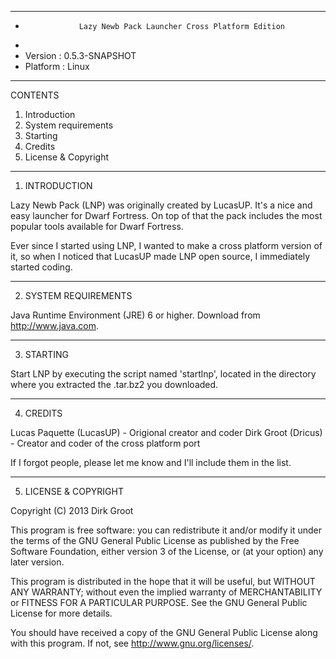 --------------------------------------------------------------------------------
-                 Lazy Newb Pack Launcher Cross Platform Edition
-
- Version  : 0.5.3-SNAPSHOT
- Platform : Linux
--------------------------------------------------------------------------------

CONTENTS

1. Introduction
2. System requirements
3. Starting
4. Credits
5. License & Copyright

--------------------------------------------------------------------------------

1. INTRODUCTION

Lazy Newb Pack (LNP) was originally created by LucasUP. It's a nice and easy
launcher for Dwarf Fortress. On top of that the pack includes the most popular
tools available for Dwarf Fortress.

Ever since I started using LNP, I wanted to make a cross platform version of it,
so when I noticed that LucasUP made LNP open source, I immediately started
coding.

--------------------------------------------------------------------------------

2. SYSTEM REQUIREMENTS

Java Runtime Environment (JRE) 6 or higher. Download from http://www.java.com.

--------------------------------------------------------------------------------

3. STARTING

Start LNP by executing the script named 'startlnp', located in the directory where
you extracted the .tar.bz2 you downloaded.

--------------------------------------------------------------------------------

4. CREDITS

Lucas Paquette (LucasUP) - Origional creator and coder
Dirk Groot (Dricus) - Creator and coder of the cross platform port

If I forgot people, please let me know and I'll include them in the list.

--------------------------------------------------------------------------------

5. LICENSE & COPYRIGHT

Copyright (C) 2013  Dirk Groot

This program is free software: you can redistribute it and/or modify
it under the terms of the GNU General Public License as published by
the Free Software Foundation, either version 3 of the License, or
(at your option) any later version.

This program is distributed in the hope that it will be useful,
but WITHOUT ANY WARRANTY; without even the implied warranty of
MERCHANTABILITY or FITNESS FOR A PARTICULAR PURPOSE.  See the
GNU General Public License for more details.

You should have received a copy of the GNU General Public License
along with this program.  If not, see <http://www.gnu.org/licenses/>.
